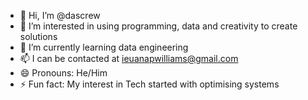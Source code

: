 - 👋 Hi, I’m @dascrew
- 👀 I’m interested in using programming, data and creativity to create solutions
- 🌱 I’m currently learning data engineering
- 📫 I can be contacted at ieuanapwilliams@gmail.com
- 😄 Pronouns: He/Him
- ⚡ Fun fact: My interest in Tech started with optimising systems

<!---
dascrew/dascrew is a ✨ special ✨ repository because its `README.md` (this file) appears on your GitHub profile.
You can click the Preview link to take a look at your changes.
--->
